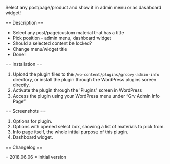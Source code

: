 Select any post/page/product and show it in admin menu or as dashboard widget!

== Description ==

* Select any post/page/custom material that has a title
* Pick position - admin menu, dashboard widget
* Should a selected content be locked?
* Change menu/widget title
* Done!

== Installation ==

1. Upload the plugin files to the `/wp-content/plugins/groovy-admin-info` directory, or install the plugin through the WordPress plugins screen directly.
2. Activate the plugin through the 'Plugins' screen in WordPress
3. Access the plugin using your WordPress menu under “Grv Admin Info Page”

== Screenshots ==

1. Options for plugin.
2. Options with opened select box, showing a list of materials to pick from.
3. Info page itself, the whole initial purpose of this plugin.
4. Dashboard widget.

== Changelog ==

= 2018.06.06 =
Initial version
